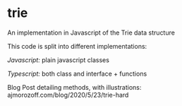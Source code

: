 # trie
An implementation in Javascript of the Trie data structure

This code is split into different implementations:

*Javascript:* plain javascript classes

*Typescript:* both class and interface + functions

Blog Post detailing methods, with illustrations: ajmorozoff.com/blog/2020/5/23/trie-hard
